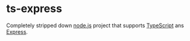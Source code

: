 # ts-express

Completely stripped down [node.js](https://nodejs.org/) project that supports [TypeScript](https://www.typescriptlang.org/) ans [Express](https://expressjs.com/). 
